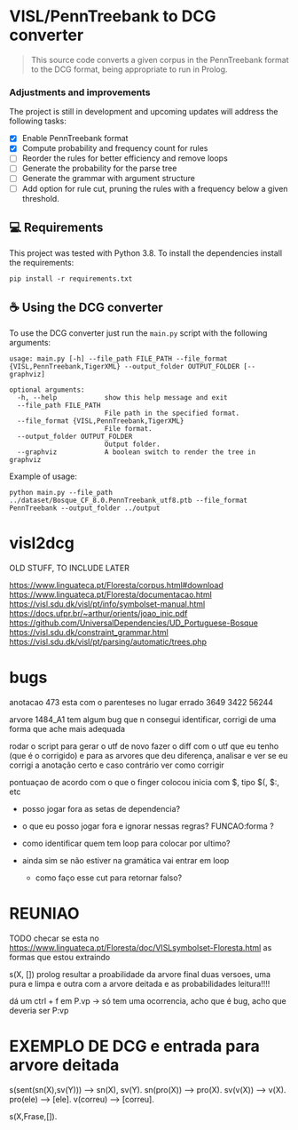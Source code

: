 # VISL/PennTreebank to DCG converter

<!---Esses são exemplos. Veja https://shields.io para outras pessoas ou para personalizar este conjunto de escudos. Você pode querer incluir dependências, status do projeto e informações de licença aqui--->

<!-- ![GitHub repo size](https://img.shields.io/github/repo-size/iuricode/README-template?style=for-the-badge)
![GitHub language count](https://img.shields.io/github/languages/count/iuricode/README-template?style=for-the-badge)
![GitHub forks](https://img.shields.io/github/forks/iuricode/README-template?style=for-the-badge)
![Bitbucket open issues](https://img.shields.io/bitbucket/issues/iuricode/README-template?style=for-the-badge)
![Bitbucket open pull requests](https://img.shields.io/bitbucket/pr-raw/iuricode/README-template?style=for-the-badge)

<img src="exemplo-image.png" alt="exemplo imagem"> -->

> This source code converts a given corpus in the PennTreebank format to the DCG format, being appropriate to run in Prolog.

### Adjustments and improvements

The project is still in development and upcoming updates will address the following tasks:

- [x] Enable PennTreebank format
- [x] Compute probability and frequency count for rules
- [ ] Reorder the rules for better efficiency and remove loops
- [ ] Generate the probability for the parse tree
- [ ] Generate the grammar with argument structure
- [ ] Add option for rule cut, pruning the rules with a frequency below a given threshold. 

## 💻 Requirements

This project was tested with Python 3.8.
To install the dependencies install the requirements:

```
pip install -r requirements.txt
```

## ☕ Using the DCG converter

To use the DCG converter just run the `main.py` script with the following arguments:

```
usage: main.py [-h] --file_path FILE_PATH --file_format {VISL,PennTreebank,TigerXML} --output_folder OUTPUT_FOLDER [--graphviz]

optional arguments:
  -h, --help            show this help message and exit
  --file_path FILE_PATH
                        File path in the specified format.
  --file_format {VISL,PennTreebank,TigerXML}
                        File format.
  --output_folder OUTPUT_FOLDER
                        Output folder.
  --graphviz            A boolean switch to render the tree in graphviz
```

Example of usage:
```
python main.py --file_path ../dataset/Bosque_CF_8.0.PennTreebank_utf8.ptb --file_format PennTreebank --output_folder ../output
```


# visl2dcg
OLD STUFF, TO INCLUDE LATER


https://www.linguateca.pt/Floresta/corpus.html#download
https://www.linguateca.pt/Floresta/documentacao.html
https://visl.sdu.dk/visl/pt/info/symbolset-manual.html
https://docs.ufpr.br/~arthur/orients/joao_inic.pdf
https://github.com/UniversalDependencies/UD_Portuguese-Bosque
https://visl.sdu.dk/constraint_grammar.html
https://visl.sdu.dk/visl/pt/parsing/automatic/trees.php


# bugs
anotacao 473 esta com o parenteses no lugar errado
3649
3422
56244

arvore 1484_A1 tem algum bug que n consegui identificar, corrigi de uma forma que ache mais adequada


rodar o script para gerar o utf de novo
fazer o diff com o utf que eu tenho (que é o corrigido)
e para as arvores que deu diferença, analisar e ver se eu corrigi a anotação certo e caso contrário ver como corrigir


pontuaçao de acordo com o que o finger colocou inicia com $, tipo $(, $:, etc


- posso jogar fora as setas de dependencia?
- o que eu posso jogar fora e ignorar nessas regras?
FUNCAO:forma ?

- como identificar quem tem loop para colocar por ultimo?
- ainda sim se não estiver na gramática vai entrar em loop
    - como faço esse cut para retornar falso?


# REUNIAO
TODO checar se esta no https://www.linguateca.pt/Floresta/doc/VISLsymbolset-Floresta.html 
as formas que estou extraindo

s(X, []) prolog
resultar a proabilidade da arvore final
duas versoes, uma pura e limpa e outra com a arvore deitada e as probabilidades
leitura!!!! 

dá um ctrl + f em P.vp -> só tem uma ocorrencia, acho que é bug, acho que deveria ser P:vp



# EXEMPLO DE DCG e entrada para arvore deitada
s(sent(sn(X),sv(Y))) --> sn(X), sv(Y).
sn(pro(X)) --> pro(X).
sv(v(X)) --> v(X).
pro(ele) --> [ele].
v(correu) --> [correu].

s(X,Frase,[]).

